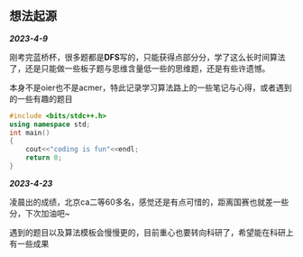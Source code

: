 ## 想法起源

***2023-4-9***

刚考完蓝桥杯，很多题都是**DFS**写的，只能获得点部分分，学了这么长时间算法了，还是只能做一些板子题与思维含量低一些的思维题，还是有些许遗憾。

本身不是oier也不是acmer，特此记录学习算法路上的一些笔记与心得，或者遇到的一些有趣的题目

```c++
#include <bits/stdc++.h>
using namespace std;
int main()
{
    cout<<"coding is fun"<<endl;
    return 0;
}
```

***2023-4-23***  

凌晨出的成绩，北京ca二等60多名，感觉还是有点可惜的，距离国赛也就差一些分，下次加油吧~

遇到的题目以及算法模板会慢慢更的，目前重心也要转向科研了，希望能在科研上有一些成果
